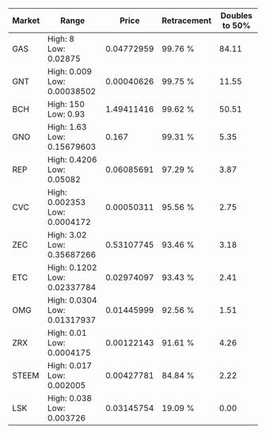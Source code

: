 | Market | Range | Price| Retracement | Doubles to 50% |
| --- | --- | --- | --- | --- |
| GAS | High: 8<br />Low: 0.02875 | 0.04772959 | 99.76 % | 84.11 |
| GNT | High: 0.009<br />Low: 0.00038502 | 0.00040626 | 99.75 % | 11.55 |
| BCH | High: 150<br />Low: 0.93 | 1.49411416 | 99.62 % | 50.51 |
| GNO | High: 1.63<br />Low: 0.15679603 | 0.167 | 99.31 % | 5.35 |
| REP | High: 0.4206<br />Low: 0.05082 | 0.06085691 | 97.29 % | 3.87 |
| CVC | High: 0.002353<br />Low: 0.0004172 | 0.00050311 | 95.56 % | 2.75 |
| ZEC | High: 3.02<br />Low: 0.35687266 | 0.53107745 | 93.46 % | 3.18 |
| ETC | High: 0.1202<br />Low: 0.02337784 | 0.02974097 | 93.43 % | 2.41 |
| OMG | High: 0.0304<br />Low: 0.01317937 | 0.01445999 | 92.56 % | 1.51 |
| ZRX | High: 0.01<br />Low: 0.0004175 | 0.00122143 | 91.61 % | 4.26 |
| STEEM | High: 0.017<br />Low: 0.002005 | 0.00427781 | 84.84 % | 2.22 |
| LSK | High: 0.038<br />Low: 0.003726 | 0.03145754 | 19.09 % | 0.00 |
